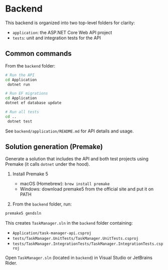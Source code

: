 # Backend

This backend is organized into two top-level folders for clarity:

- `application`: the ASP.NET Core Web API project
- `tests`: unit and integration tests for the API

## Common commands

From the `backend` folder:

```bash
# Run the API
cd Application
 dotnet run

# Run EF migrations
cd Application
dotnet ef database update

# Run all tests
cd ..
 dotnet test
```

See `backend/application/README.md` for API details and usage.

## Solution generation (Premake)

Generate a solution that includes the API and both test projects using Premake (it calls `dotnet` under the hood).

1) Install Premake 5
   - macOS (Homebrew): `brew install premake`
   - Windows: download premake5 from the official site and put it on PATH

2) From the `backend` folder, run:
```bash
premake5 gendsln
```

This creates `TaskManager.sln` in the `backend` folder containing:
- `Application/task-manager-api.csproj`
- `tests/TaskManager.UnitTests/TaskManager.UnitTests.csproj`
- `tests/TaskManager.IntegrationTests/TaskManager.IntegrationTests.csproj`

Open `TaskManager.sln` (located in `backend`) in Visual Studio or JetBrains Rider.
